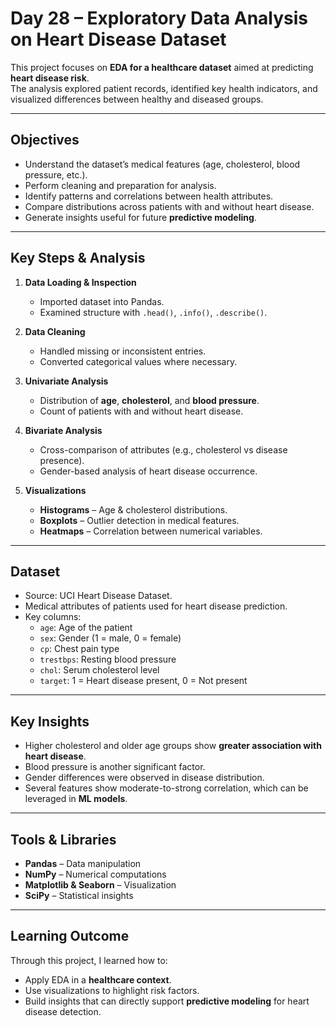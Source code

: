 # Day 28 – Exploratory Data Analysis on Heart Disease Dataset

This project focuses on **EDA for a healthcare dataset** aimed at predicting **heart disease risk**.  
The analysis explored patient records, identified key health indicators, and visualized differences between healthy and diseased groups.

---

## Objectives
- Understand the dataset’s medical features (age, cholesterol, blood pressure, etc.).  
- Perform cleaning and preparation for analysis.  
- Identify patterns and correlations between health attributes.  
- Compare distributions across patients with and without heart disease.  
- Generate insights useful for future **predictive modeling**.

---

## Key Steps & Analysis
1. **Data Loading & Inspection**
   - Imported dataset into Pandas.
   - Examined structure with `.head()`, `.info()`, `.describe()`.

2. **Data Cleaning**
   - Handled missing or inconsistent entries.  
   - Converted categorical values where necessary.

3. **Univariate Analysis**
   - Distribution of **age**, **cholesterol**, and **blood pressure**.  
   - Count of patients with and without heart disease.

4. **Bivariate Analysis**
   - Cross-comparison of attributes (e.g., cholesterol vs disease presence).  
   - Gender-based analysis of heart disease occurrence.  

5. **Visualizations**
   - **Histograms** – Age & cholesterol distributions.  
   - **Boxplots** – Outlier detection in medical features.  
   - **Heatmaps** – Correlation between numerical variables.  

---

## Dataset
- Source: UCI Heart Disease Dataset.
- Medical attributes of patients used for heart disease prediction.
- Key columns:
  - `age`: Age of the patient
  - `sex`: Gender (1 = male, 0 = female)
  - `cp`: Chest pain type
  - `trestbps`: Resting blood pressure
  - `chol`: Serum cholesterol level
  - `target`: 1 = Heart disease present, 0 = Not present

---

## Key Insights
- Higher cholesterol and older age groups show **greater association with heart disease**.  
- Blood pressure is another significant factor.  
- Gender differences were observed in disease distribution.  
- Several features show moderate-to-strong correlation, which can be leveraged in **ML models**.  

---

## Tools & Libraries
- **Pandas** – Data manipulation  
- **NumPy** – Numerical computations  
- **Matplotlib & Seaborn** – Visualization  
- **SciPy** – Statistical insights  

---

## Learning Outcome
Through this project, I learned how to:  
- Apply EDA in a **healthcare context**.  
- Use visualizations to highlight risk factors.  
- Build insights that can directly support **predictive modeling** for heart disease detection.  
